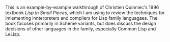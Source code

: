 This is an example-by-example walkthrough of Christien Quinniec's 1996 textbook _Lisp In Small Pieces_, which I am using to review the techniques for imlementing innterpreters and compilers for Lisp family languagaes. The book focuses primarily in Scheme variants, but does discuss the design decisions of other languages in the family, especially Common Lisp and LeLisp.
